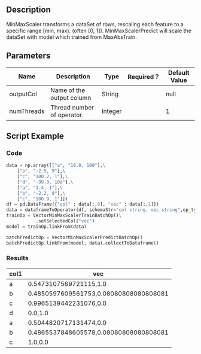 ## Description
MinMaxScaler transforms a dataSet of rows, rescaling each feature
 to a specific range [min, max). (often [0, 1]).
 MinMaxScalerPredict will scale the dataSet with model which trained from MaxAbsTrain.

## Parameters
| Name | Description | Type | Required？ | Default Value |
| --- | --- | --- | --- | --- |
| outputCol | Name of the output column | String |  | null |
| numThreads | Thread number of operator. | Integer |  | 1 |

## Script Example

### Code

```python
data = np.array([["a", "10.0, 100"],\
    ["b", "-2.5, 9"],\
    ["c", "100.2, 1"],\
    ["d", "-99.9, 100"],\
    ["a", "1.4, 1"],\
    ["b", "-2.2, 9"],\
    ["c", "100.9, 1"]])
df = pd.DataFrame({"col" : data[:,0], "vec" : data[:,1]})
data = dataframeToOperator(df, schemaStr="col string, vec string",op_type="batch")
trainOp = VectorMinMaxScalerTrainBatchOp()\
           .setSelectedCol("vec")
model = trainOp.linkFrom(data) 

batchPredictOp = VectorMinMaxScalerPredictBatchOp()
batchPredictOp.linkFrom(model, data).collectToDataframe()
```
### Results

col1|vec
----|---
a|0.5473107569721115,1.0
b|0.4850597609561753,0.08080808080808081
c|0.9965139442231076,0.0
d|0.0,1.0
a|0.5044820717131474,0.0
b|0.4865537848605578,0.08080808080808081
c|1.0,0.0



